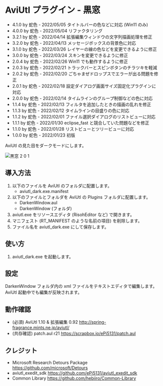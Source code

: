 # AviUtl プラグイン - 黒窓

* 4.1.0 by 蛇色 - 2022/05/05 タイトルバーの色などに対応 (Win11 のみ)
* 4.0.0 by 蛇色 - 2022/05/04 リファクタリング
* 3.2.1 by 蛇色 - 2022/04/14 拡張編集ウィンドウの文字列描画処理を修正
* 3.2.0 by 蛇色 - 2022/04/13 メッセージボックスの背景色に対応
* 3.1.0 by 蛇色 - 2022/03/26 レイヤーの線の色などを変更できるように修正
* 3.0.0 by 蛇色 - 2022/03/24 スキンを変更できるように修正
* 2.0.4 by 蛇色 - 2022/02/26 Win11 でも動作するように修正
* 2.0.3 by 蛇色 - 2022/02/21 トラックバーとスピンボタンのチラツキを軽減
* 2.0.2 by 蛇色 - 2022/02/20 ごちゃまぜドロップスでエラーが出る問題を修正
* 2.0.1 by 蛇色 - 2022/02/18 設定ダイアログ画面サイズ固定化プラグインに対応
* 2.0.0 by 蛇色 - 2022/02/14 タイムラインのグループ制御などの色に対応
* 1.1.4 by 蛇色 - 2022/02/13 フィルタを追加したときの描画の乱れを修正
* 1.1.3 by 蛇色 - 2022/02/12 タイムラインの目盛りの色に対応
* 1.1.2 by 蛇色 - 2022/02/01 ファイル選択ダイアログのリストビューに対応
* 1.1.1 by 蛇色 - 2022/01/30 eclipse_fast と競合していた問題などを修正
* 1.1.0 by 蛇色 - 2022/01/28 リストビューとツリービューに対応
* 1.0.0 by 蛇色 - 2022/01/23 初版

AviUtl の見た目をダークモードにします。

![黒窓 2 0 1](https://user-images.githubusercontent.com/96464759/154665614-90c6a2fb-d9d3-42b5-bcd0-292497c8b5d9.png)

## 導入方法

1. 以下のファイルを AviUtl のフォルダに配置します。
	* aviutl_dark.exe.manifest
2. 以下のファイルとフォルダを AviUtl の Plugins フォルダに配置します。
	* DarkenWindow.aul
	* DarkenWindow (フォルダ)
3. aviutl.exe をリソースエディタ (RisohEditor など) で開きます。
4. マニフェスト (RT_MANIFEST のような名前の項目) を削除します。
5. ファイル名を aviutl_dark.exe にして保存します。

## 使い方

1. aviutl_dark.exe を起動します。

## 設定

DarkenWindow フォルダ内の xml ファイルをテキストエディタで編集します。AviUtl 起動中でも編集が反映されます。

## 動作確認

* (必須) AviUtl 1.10 & 拡張編集 0.92 http://spring-fragrance.mints.ne.jp/aviutl/
* (共存確認) patch.aul r21 https://scrapbox.io/ePi5131/patch.aul

## クレジット

* Microsoft Research Detours Package https://github.com/microsoft/Detours
* aviutl_exedit_sdk https://github.com/ePi5131/aviutl_exedit_sdk
* Common Library https://github.com/hebiiro/Common-Library
